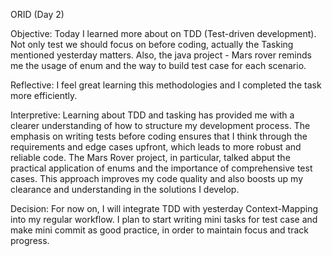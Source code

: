 ORID (Day 2) 


Objective: 
 Today I learned more about on TDD (Test-driven development). Not only test we should focus on before coding, actually the Tasking mentioned yesterday matters. 
 Also, the java project - Mars rover reminds me the usage of enum and the way to build test case for each scenario.

Reflective: 
 I feel great learning this methodologies and I completed the task more efficiently. 

Interpretive:
Learning about TDD and tasking has provided me with a clearer understanding of how to structure my development process. 
The emphasis on writing tests before coding ensures that I think through the requirements and edge cases upfront, which leads to more robust and reliable code. 
The Mars Rover project, in particular, talked abput the practical application of enums and the importance of comprehensive test cases.
This approach  improves my code quality and also boosts up my clearance and understanding in the solutions I develop.

Decision: 
For now on, I will integrate TDD with yesterday Context-Mapping into my regular workflow.
I plan to start writing mini tasks for test case and make mini commit as good practice, in order to maintain focus and track progress.